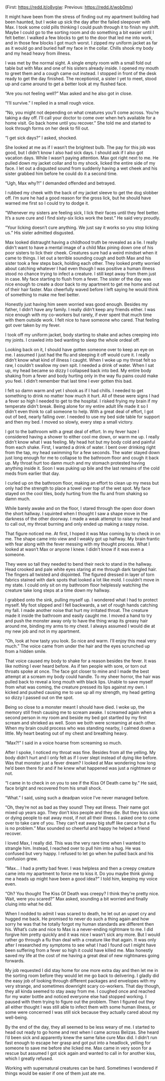 (First: https://redd.it/o8vgiw: Previous: https://redd.it/wob0mx)

It might have been from the stress of finding out my apartment building had been haunted, but I woke up sick the day after the failed sleepover with Max. I took some cold pills thinking I could push through it to finish my shift. Maybe I could go to the sorting room and do something a bit easier until I felt better. I walked a few blocks to get to the door that led me into work, and in those few blocks I got much worst. I zipped my uniform jacket as far as it would go and buried half my face in the collar. Chills shook my body and my head heavy from illness. 

I was met by the normal sight. A single empty room with a small fold out table but with Max and one of his sisters already inside. I opened my mouth to greet them and a cough came out instead. I stopped in front of the desk ready to get the day finished. The receptionist, a sister I yet to meet, stood up and came around to get a better look at my flushed face.   

“Are you not feeling well?” Max asked and he also got in close.  

“I’ll survive.” I replied in a small rough voice. 

“No, you might not depending on what creatures you’ll come across. You’re taking a day off. I’ll call your doctor to come over when he’s available for a home visit. Go back home until you recover.” She told me and started to look through forms on her desk to fill out. 

“I get sick days?” I asked, shocked. 

She looked at me as if I wasn’t the brightest bulb. The pay for this job was good, but I didn’t know I also had sick days. I should ask if I also got vacation days. While I wasn’t paying attention. Max got right next to me. He pulled down my jacket collar and to my shock, licked the entire side of my face. I let out a disgusted sound from suddenly having a wet cheek and his sister grabbed him before he could do it a second time. 

“Ugh, Max why?!”  I demanded offended and betrayed.  

I rubbed my cheek with the back of my jacket sleeve to get the dog slobber off. I’m sure he had a good reason for the gross lick, but he should have warned me first so I could try to dodge it. 

“Whenever my sisters are feeling sick, I lick their faces until they feel better.  It’s a sure cure and I find sixty-six licks work the best.” He said very proudly. 

“Your licking doesn’t cure anything. We just say it works so you stop licking us.” His sister admitted disgusted. 

Max looked distraught having a childhood truth be revealed as a lie. I really didn’t want to have a mental image of a child Max pining down one of his poor sisters to lick their cheek. Creatures sure had a weird mindset when it came to things. I let out a terrible sounding cough and both Max and his sister took a few steps back, holding each other. They looked pretty worried about catching whatever I had even though I was positive a human illness stood no chance trying to infect a creature. I still kept away from them just in case. My face starting to flush from a fever. The sister of the day was nice enough to create a door back to my apartment to get me home and out of their hair faster. Max cheerfully waved before I left saying he would think of something to make me feel better. 

Honestly just having him seem worried was good enough. Besides my father, I didn’t have any family. I really didn’t keep any friends either. I was nice enough with my co-workers but rarely, if ever spent that much time with them outside work. I felt nice to have someone who cared. That feeling got over taken by my fever.  

I took off my uniform jacket, body starting to shake and aches creeping into my joints. I crawled into bed wanting to sleep the whole ordeal off. 

Looking back on it, I should have gotten someone over to keep an eye on me. I assumed I just had the flu and sleeping it off would cure it. I really didn’t know what kind of illness I caught. When I woke up my throat felt so raw, I couldn’t swallow my own spit. I needed a drink of water. When I sat up, my head became so dizzy I collapsed back into bed. My entire body shaking from a fever and body hurting only in the way flu pains could make you feel. I didn’t remember that last time I ever gotten this bad.  

I felt so damn warm and yet I shook as if I had chills. I needed to get something to drink no matter how much it hurt. All of these were signs I had a fever so high I needed to get to the hospital. I risked frying my brain if my temperate didn’t break. Being alone for my entire adult life made it so I didn’t even think to call someone to help. With a great deal of effort, I got out of bed, nearly falling over. I needed to use my bed side table for support and then my bed. I moved so slowly, every step a small victory.  

I got to the bathroom with a great deal of effort. In my fever haze I considered having a shower to either cool me down, or warm me up. I really didn’t know what I was feeling. My head hot but my body cold and painful from each shake. First, I wanted a drink of water. I bent over drinking right from the tap, my head swimming for a few seconds. The water stayed down just long enough for me to collapse to the bathroom floor and cough it back up. My throat hurt too damn much and my stomach protested having anything inside it. Soon I was puking up bile and the last remains of the cold meds from earlier that day.  

I curled up on the bathroom floor, making an effort to clean up my mess but only had the strength to place a towel over top of the wet spot. My face stayed on the cool tiles, body hurting from the flu and from shaking so damn much. 

While barely awake and on the floor, I stared through the open door down the short hallway. I squinted when I thought I saw a shape move in the darkness of the other doorway. I made a weak attempt to raise my head and to call out, my throat burning and only ended up making a raspy noise.  

That figure noticed me. At first, I hoped it was Max coming by to check in on me. The shape came into view and I weakly got up halfway. My brain frantic with fear along with the fever messing with my thought process. What I looked at wasn’t Max or anyone I knew. I didn’t know if it was even a someone. 

They were so tall they needed to bend their neck to stand in the hallway. Head crooked and pale white eyes staring at me through dark tangled hair. The fingers all twisted and disjointed. The figured dressed in layer of torn fabrics stained with dark spots that looked a lot like mold. I couldn’t move in my state. I could only sit on my bathroom floor helplessly watching the creature take long steps at a time down my hallway. 

I grabbed onto the sink, pulling myself up. I wondered what I had to protect myself. My foot slipped and I fell backwards, a set of rough hands catching my fall. I made another noise that hurt my irritated throat. The creature made it inside the bathroom and easily caught me. I moved a hand to try and push the monster away only to have the thing wrap its greasy hair around me, binding my arms to my chest. I always assumed I would die at my new job and not in my apartment. 

“Oh, look at how tasty you look. So nice and warm. I’ll enjoy this meal very much.” The voice came from under the hair and the eyes scrunched up from a hidden smile. 

That voice caused my body to shake for a reason besides the fever. It was like nothing I ever heard before. As if ten people with sore, or torn out throats spoke at once. The face got closer to mine and I made the best attempt at a scream my body could handle. To my sheer horror, the hair was pulled back to reveal a long mouth with black lips. Unable to save myself from what was coming, the creature pressed its lips against my own. I kicked and pushed causing me to use up all my strength, my head getting so dizzy I passed out on the spot. 

Being so close to a monster meant I should have died. I woke up, the memory still fresh causing me to scream awake. I screamed again when a second person in my room and beside my bed got startled by my first scream and shrieked as well. Soon we both were screaming at each other. When my brain could process who was standing nearby, I calmed down a little. My heart beating out of my chest and breathing heavy. 

“Max?!” I said in a voice hoarse from screaming so much. 

After I spoke, I noticed my throat was fine. Besides from all the yelling. My body didn’t hurt and I only felt as if I over slept instead of dying like before. Was that monster just a fever dream? I looked at Max wondering how long he’d been there for and if he knew what happened was just a nightmare or not. 

“I came in to check in on you to see if the Kiss Of Death came by.” He said, face bright and recovered from his small shock. 

“What.” I said, using such a deadpan voice I’ve never managed before. 

“Oh, they’re not as bad as they sound! They eat illness. Their name got mixed up years ago. They don’t kiss people and they die. But they kiss sick or dying people to eat away most, if not all their illness. I asked one to come over to take care of you. They can’t eat away big stuff like cancer but a flu is no problem.” Max sounded so cheerful and happy he helped a friend recover.  

I loved Max, I really did. This was the very rare time when I wanted to strangle him. Instead, I reached over to pull him into a hug. He was confused but very happy. I refused to let go when he pulled back and his confusion grew.  

“Max... I had a pretty bad fever. I was helpless and then a creepy creature came into my apartment to force me to kiss it. Do you maybe think giving me a heads up might have been a good idea?” I told him, keeping my voice even. 

“Oh? You thought The Kiss Of Death was creepy? I think they're pretty nice. Wait, were you scared?” Max asked, sounding a bit worried and finally cluing into what he did. 

When I nodded to admit I was scared to death, he let out an upset cry and hugged me back. He promised to never do such a thing again and how sorry he was that he totally forgot my human standards are different then his. What’s cute and nice to Max is a never-ending nightmare to me.  I did forgive him pretty quickly and it was nice I wasn’t sick any more. But I would rather go through a flu than deal with a creature like that again. It was only after I researched my symptoms to see what I had I found out I might have been suffering from a fever so high it could have killed me. Max honestly saved my life at the cost of me having a great deal of new nightmares going forwards. 

My job requested I did stay home for one more extra day and then let me in the sorting room before they would let me go back to delivering. I gladly did the easy job of looking through different packages and envelopes with my very strange, and sometimes downright scary co-workers. That day though, they all kinda seemed to stay away from me. I coughed once and reached for my water bottle and noticed everyone else had stopped working. I paused with them trying to figure out the problem. Then I figured out they all either thought I was still able to infect them with some human illness, or some were concerned I was still sick because they actually cared about my well-being.  

By the end of the day, they all seemed to be less weary of me. I started to head out ready to go home and rest when I came across Belizas. She heard I’d been sick and apparently knew the same false cure Max did. I didn’t run fast enough to escape her grasp and got put into a headlock, yelling for someone to save me before she licked me. Max came in very soon for a rescue but assumed I got sick again and wanted to call in for another kiss, which I greatly refused. 

Working with supernatural creatures can be hard. Sometimes I wondered if things would be easier if one of them just ate me.